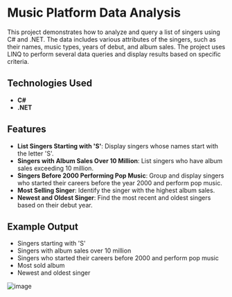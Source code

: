 # Music Platform Data Analysis

This project demonstrates how to analyze and query a list of singers using C# and .NET. The data includes various attributes of the singers, such as their names, music types, years of debut, and album sales. The project uses LINQ to perform several data queries and display results based on specific criteria.

## Technologies Used

- **C#**
- **.NET**

## Features

- **List Singers Starting with 'S'**: Display singers whose names start with the letter 'S'.
- **Singers with Album Sales Over 10 Million**: List singers who have album sales exceeding 10 million.
- **Singers Before 2000 Performing Pop Music**: Group and display singers who started their careers before the year 2000 and perform pop music.
- **Most Selling Singer**: Identify the singer with the highest album sales.
- **Newest and Oldest Singer**: Find the most recent and oldest singers based on their debut year.

## Example Output

- Singers starting with 'S'
- Singers with album sales over 10 million
- Singers who started their careers before 2000 and perform pop music
- Most sold album
- Newest and oldest singer

![image](https://github.com/user-attachments/assets/f06bf9b3-b9a9-40ba-a0d0-4d8b43877aa2)
